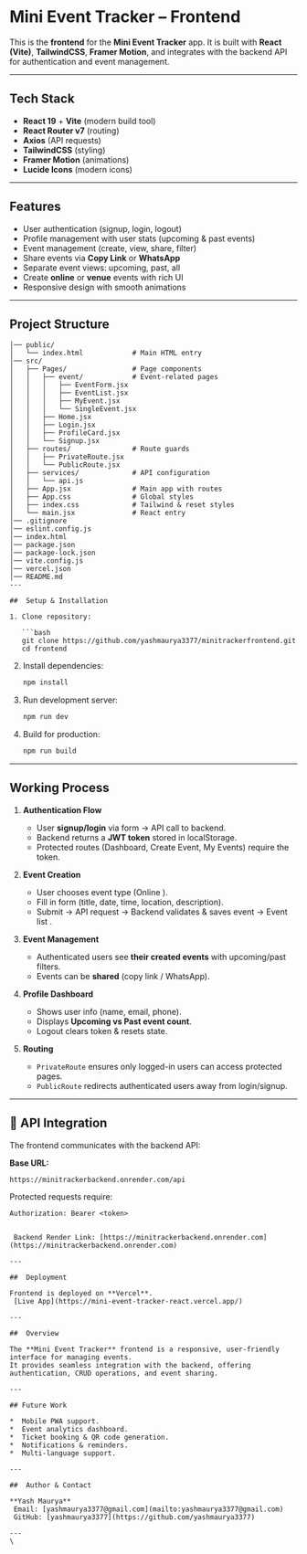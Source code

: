 #  Mini Event Tracker – Frontend

This is the **frontend** for the **Mini Event Tracker** app.
It is built with **React (Vite)**, **TailwindCSS**, **Framer Motion**, and integrates with the backend API for authentication and event management.

---

##  Tech Stack

* **React 19** + **Vite** (modern build tool)
* **React Router v7** (routing)
* **Axios** (API requests)
* **TailwindCSS** (styling)
* **Framer Motion** (animations)
* **Lucide Icons** (modern icons)

---

##  Features

*  User authentication (signup, login, logout)
*  Profile management with user stats (upcoming & past events)
*  Event management (create, view, share, filter)
*  Share events via **Copy Link** or **WhatsApp**
*  Separate event views: upcoming, past, all
*  Create **online** or **venue** events with rich UI
*  Responsive design with smooth animations

---

##  Project Structure

```frontend/
│── public/
│   └── index.html            # Main HTML entry
│── src/
│   ├── Pages/                # Page components
│   │   ├── event/            # Event-related pages
│   │   │   ├── EventForm.jsx
│   │   │   ├── EventList.jsx
│   │   │   ├── MyEvent.jsx
│   │   │   └── SingleEvent.jsx
│   │   ├── Home.jsx
│   │   ├── Login.jsx
│   │   ├── ProfileCard.jsx
│   │   └── Signup.jsx
│   ├── routes/               # Route guards
│   │   ├── PrivateRoute.jsx
│   │   └── PublicRoute.jsx
│   ├── services/             # API configuration
│   │   └── api.js
│   ├── App.jsx               # Main app with routes
│   ├── App.css               # Global styles
│   ├── index.css             # Tailwind & reset styles
│   └── main.jsx              # React entry
│── .gitignore
│── eslint.config.js
│── index.html
│── package.json
│── package-lock.json
│── vite.config.js
│── vercel.json
│── README.md
---

##  Setup & Installation

1. Clone repository:

   ```bash
   git clone https://github.com/yashmaurya3377/minitrackerfrontend.git
   cd frontend
   ```
2. Install dependencies:

   ```bash
   npm install
   ```
3. Run development server:

   ```bash
   npm run dev
   ```
4. Build for production:

   ```bash
   npm run build
   ```

---

##  Working Process

1. **Authentication Flow**

   * User **signup/login** via form → API call to backend.
   * Backend returns a **JWT token** stored in localStorage.
   * Protected routes (Dashboard, Create Event, My Events) require the token.

2. **Event Creation**

   * User chooses event type (Online ).
   * Fill in form (title, date, time, location, description).
   * Submit → API request → Backend validates & saves event → Event list .

3. **Event Management**
   * Authenticated users see **their created events** with upcoming/past filters.
   * Events can be **shared** (copy link / WhatsApp).

4. **Profile Dashboard**

   * Shows user info (name, email, phone).
   * Displays **Upcoming vs Past event count**.
   * Logout clears token & resets state.

5. **Routing**

   * `PrivateRoute` ensures only logged-in users can access protected pages.
   * `PublicRoute` redirects authenticated users away from login/signup.

---

## 🔗 API Integration

The frontend communicates with the backend API:

**Base URL:**

```
https://minitrackerbackend.onrender.com/api
```

Protected requests require:

```
Authorization: Bearer <token>
```


```

 Backend Render Link: [https://minitrackerbackend.onrender.com](https://minitrackerbackend.onrender.com)

---

##  Deployment

Frontend is deployed on **Vercel**.
 [Live App](https://mini-event-tracker-react.vercel.app/)

---

##  Overview

The **Mini Event Tracker** frontend is a responsive, user-friendly interface for managing events.
It provides seamless integration with the backend, offering authentication, CRUD operations, and event sharing.

---

## Future Work

*  Mobile PWA support.
*  Event analytics dashboard.
*  Ticket booking & QR code generation.
*  Notifications & reminders.
*  Multi-language support.

---

##  Author & Contact

**Yash Maurya**
 Email: [yashmaurya3377@gmail.com](mailto:yashmaurya3377@gmail.com)
 GitHub: [yashmaurya3377](https://github.com/yashmaurya3377)

---
\